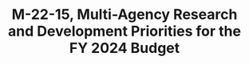 ---
highlight: "false" 
title: "M-22-15, Multi-Agency Research and Development Priorities for the FY 2024 Budget"
description: "Global Competitiveness and Risk Reduction: Prioritize investments in science, technology, and innovation for long-term competitiveness and reduction of catastrophic risks from emerging technologies.
Collaboration and World-Leading Innovation: Agencies should unite for world-class research in critical technologies like AI, QIS, and space tech. Foster collaboration with non-government entities for multidisciplinary research on emerging technologies.
Security, Communication, and Cybersecurity: Emphasize investments in biosecurity, system survivability, and nuclear non-proliferation. Focusing on defending resilient communications across all domains and fund foundational cybersecurity research, including zero-trust architectures and software security."
url-link: "https://www.whitehouse.gov/wp-content/uploads/2022/07/M-22-15.pdf"
type: "PDF"
gov-only: "false"
is-external: "true"
publication-date: "July 22, 2022"
reading-time: "15"
resource-type: "guidance"
filter: "p-filter"
audience: "security-compliance"
branded-offerings: "acquisition-policy-it-category"
---